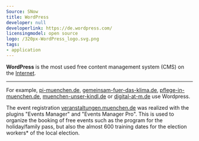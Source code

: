 ```yaml
---
Source: SNow
title: WordPress
developer: null
developerlink: https://de.wordpress.com/
licensingmodel: open source
logo: /320px-WordPress_logo.svg.png
tags:
- application
---
```

__WordPress__ is the most used free content management system (CMS) on the [Internet](https://trends.builtwith.com/cms).

---

For example, [pi-muenchen.de](https://www.pi-muenchen.de), [gemeinsam-fuer-das-klima.de](https://gemeinsam-fuer-das-klima.de), [pflege-in-muenchen.de](https://pflege-in-muenchen.de), [muenchen-unser-kindl.de](https://muenchen-unser-kindl.de) or [digital-at-m.de](https://digital-at-m.de) use Wordpress.

The event registration [veranstaltungen.muenchen.de](https://veranstaltungen.muenchen.de) was realized with the plugins "Events Manager" and "Events Manager Pro".
This is used to organize the booking of free events such as the program for the holiday/family pass, but also the almost 600 training dates for the election workers* of the local election.
